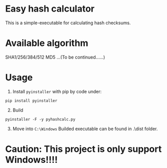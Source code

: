 # Easy hash calculator

This is a simple-executable for calculating hash checksums.

# Available algorithm

SHA1/256/384/512
MD5
...(To be continued......)

# Usage

1. Install `pyinstaller` with pip by code under:

`pip install pyinstaller`

2. Build

`pyinstaller -F -y pyhashcalc.py`

3. Move into `C:\Windows`
Builded executable can be found in .\dist folder.

# Caution: This project is only support Windows!!!!

